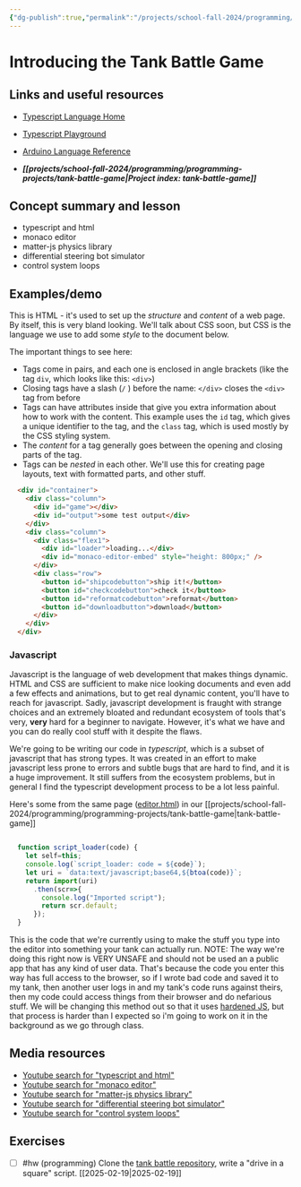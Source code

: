 ```yaml
---
{"dg-publish":true,"permalink":"/projects/school-fall-2024/programming/lessons/introducing-tank-battle/"}
---
```



#  Introducing the Tank Battle Game

## Links and useful resources

- [Typescript Language Home](https://www.typescriptlang.org/)
- [Typescript Playground](https://www.typescriptlang.org/play/)
- [Arduino Language Reference](https://docs.arduino.cc/language-reference/)


- ***[[projects/school-fall-2024/programming/programming-projects/tank-battle-game\|Project index: tank-battle-game]]*** 
## Concept summary and lesson


- typescript and html 
- monaco editor 
- matter-js physics library 
- differential steering bot simulator 
- control system loops 

## Examples/demo

This is HTML - it's used to set up the *structure* and *content* of a web page. By itself, this is very bland looking. We'll talk about CSS soon, but CSS is the language we use to add some *style* to the document below.

The important things to see here:
- Tags come in pairs, and each one is enclosed in angle brackets (like the tag `div`, which looks like this: `<div>`)
- Closing tags have a slash (`/` ) before the name: `</div>` closes the `<div>` tag from before
- Tags can have attributes inside that give you extra information about how to work with the content. This example uses the `id` tag, which gives a unique identifier to the tag, and the `class` tag, which is used mostly by the CSS styling system.
- The *content* for a tag generally goes between the opening and closing parts of the tag. 
- Tags can be *nested* in each other. We'll use this for creating page layouts, text with formatted parts, and other stuff.
```html
  <div id="container">
    <div class="column">
      <div id="game"></div>
      <div id="output">some test output</div>
    </div>
    <div class="column">
      <div class="flex1">
        <div id="loader">loading...</div>
        <div id="monaco-editor-embed" style="height: 800px;" />
      </div>
      <div class="row">
        <button id="shipcodebutton">ship it!</button>
        <button id="checkcodebutton">check it</button>
        <button id="reformatcodebutton">reformat</button>
        <button id="downloadbutton">download</button>
      </div>
    </div>
  </div>
 ```

### Javascript

Javascript is the language of web development that makes things dynamic. HTML and CSS are sufficient to make nice looking documents and even add a few effects and animations, but to get real dynamic content, you'll have to reach for javascript. Sadly, javascript development is fraught with strange choices and an extremely bloated and redundant ecosystem of tools that's very, **very** hard for a beginner to navigate. However, it's what we have and you can do really cool stuff with it despite the flaws.

We're going to be writing our code in *typescript*, which is a subset of javascript that has strong types. It was created in an effort to make javascript less prone to errors and subtle bugs that are hard to find, and it is a huge improvement. It still suffers from the ecosystem problems, but in general I find the typescript development process to be a lot less painful.

Here's some from the same page ([editor.html](https://github.com/aethertap/tank-battle/blob/main/editor.html)) in our [[projects/school-fall-2024/programming/programming-projects/tank-battle-game\|tank-battle-game]]

```javascript

  function script_loader(code) {
    let self=this;
    console.log(`script_loader: code = ${code}`);
    let uri = `data:text/javascript;base64,${btoa(code)}`;
    return import(uri)
      .then(scr=>{
        console.log("Imported script");
        return scr.default;
      });
  }
```

This is the code that we're currently using to make the stuff you type into the editor into something your tank can actually run. NOTE: The way we're doing this right now is VERY UNSAFE and should not be used an a public app that has any kind of user data. That's because the code you enter this way has full access to the browser, so if I wrote bad code and saved it to my tank, then another user logs in and my tank's code runs against theirs, then my code could access things from their browser and do nefarious stuff. We will be changing this method out so that it uses [hardened JS](https://hardenedjs.org), but that process is harder than I expected so i'm going to work on it in the background as we go through class.


## Media resources

- [Youtube search for "typescript and html"](https://www.youtube.com/results?search_query=typescript%20and%20html) 
- [Youtube search for "monaco editor"](https://www.youtube.com/results?search_query=monaco%20editor) 
- [Youtube search for "matter-js physics library"](https://www.youtube.com/results?search_query=matter-js%20physics%20library) 
- [Youtube search for "differential steering bot simulator"](https://www.youtube.com/results?search_query=differential%20steering%20bot%20simulator) 
- [Youtube search for "control system loops"](https://www.youtube.com/results?search_query=control%20system%20loops) 


## Exercises

- [ ] #hw (programming) Clone the [tank battle repository](https://github.com/aethertap/tank-battle), write a "drive in a square" script. [[2025-02-19\|2025-02-19]]
